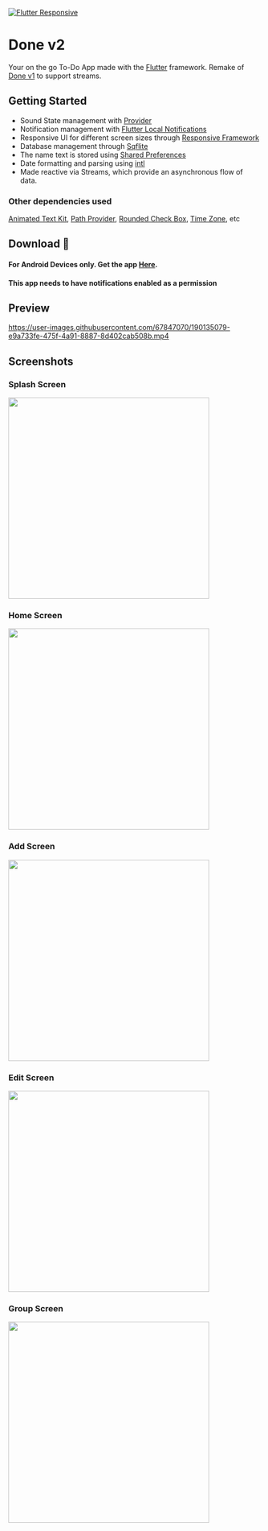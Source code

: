 [![Flutter Responsive](https://img.shields.io/badge/flutter-responsive-brightgreen.svg?style=flat-square)](https://github.com/Codelessly/ResponsiveFramework)
# Done v2 
Your on the go To-Do App made with the [Flutter](https://flutter.dev/) framework. Remake of [Done v1](https://github.com/Bamidele1234/done) to support streams.

## Getting Started
- Sound State management with [Provider](https://pub.dev/packages/provider)
- Notification management with [Flutter Local Notifications](https://pub.dev/packages/flutter_local_notifications)
- Responsive UI for different screen sizes through [Responsive Framework](https://pub.dev/packages/responsive_framework)
- Database management through [Sqflite](https://pub.dev/packages/sqflite)
- The name text is stored using [Shared Preferences](https://pub.dev/packages/shared_preferences)
- Date formatting and parsing using [intl](https://pub.dev/packages/intl)
- Made reactive via Streams, which provide an asynchronous flow of data.

### Other dependencies used
[Animated Text Kit](https://pub.dev/packages/animated_text_kit), [Path Provider](https://pub.dev/packages/path_provider), [Rounded Check Box](https://pub.dev/packages/roundcheckbox), [Time Zone](https://pub.dev/packages/timezone), etc

## Download 🔻
#### For Android Devices only. Get the app [Here](https://drive.google.com/file/d/1E0XJ8VWfbyY5kr8CnAnrUDHJ3yxzVXvQ/view?usp=drivesdk). 
#### This app needs to have notifications enabled as a permission

## Preview
https://user-images.githubusercontent.com/67847070/190135079-e9a733fe-475f-4a91-8887-8d402cab508b.mp4

## Screenshots
### Splash Screen
<img src = "screenshots/splash.jpg" width = "400">

### Home Screen
<img src = "screenshots/home.jpg" width = "400">

### Add Screen
<img src = "screenshots/add.jpg" width = "400">

### Edit Screen
<img src = "screenshots/edit.jpg" width = "400">

### Group Screen
<img src = "screenshots/group.jpg" width = "400">



